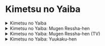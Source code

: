 # Kimetsu no Yaiba

<details>
    <summary>Kimetsu no Yaiba</summary>

!!! info ""
- **RAW**
```
sam
```
- **SUB**
```
Aenianos
CR
```


!!! info "Arquivos"
```
[Tempest] Kimetsu no Yaiba - 01 [BDRIP][1080p][HEVC][FLAC] [636500AB].mkv
[Tempest] Kimetsu no Yaiba - 02 [BDRIP][1080p][HEVC][FLAC] [57B1FF01].mkv
[Tempest] Kimetsu no Yaiba - 03 [BDRIP][1080p][HEVC][FLAC] [88724EED].mkv
[Tempest] Kimetsu no Yaiba - 04 [BDRIP][1080p][HEVC][FLAC] [2592BA5A].mkv
[Tempest] Kimetsu no Yaiba - 05 [BDRIP][1080p][HEVC][FLAC] [E7CEB631].mkv
[Tempest] Kimetsu no Yaiba - 06 [BDRIP][1080p][HEVC][FLAC] [459D1A2B].mkv
[Tempest] Kimetsu no Yaiba - 07 [BDRIP][1080p][HEVC][FLAC] [88AB6E63].mkv
[Tempest] Kimetsu no Yaiba - 08 [BDRIP][1080p][HEVC][FLAC] [CE271C81].mkv
[Tempest] Kimetsu no Yaiba - 09 [BDRIP][1080p][HEVC][FLAC] [84DAC918].mkv
[Tempest] Kimetsu no Yaiba - 10 [BDRIP][1080p][HEVC][FLAC] [7DBDBDD6].mkv
[Tempest] Kimetsu no Yaiba - 11 [BDRIP][1080p][HEVC][FLAC] [665A4A58].mkv
[Tempest] Kimetsu no Yaiba - 12 [BDRIP][1080p][HEVC][FLAC] [46F64101].mkv
[Tempest] Kimetsu no Yaiba - 13 [BDRIP][1080p][HEVC][FLAC] [FB43AFEB].mkv
[Tempest] Kimetsu no Yaiba - 14 [BDRIP][1080p][HEVC][FLAC] [8A06F20D].mkv
[Tempest] Kimetsu no Yaiba - 15 [BDRIP][1080p][HEVC][FLAC] [231331AF].mkv
[Tempest] Kimetsu no Yaiba - 16 [BDRIP][1080p][HEVC][FLAC] [00F7831C].mkv
[Tempest] Kimetsu no Yaiba - 17 [BDRIP][1080p][HEVC][FLAC] [483CC0A9].mkv
[Tempest] Kimetsu no Yaiba - 18 [BDRIP][1080p][HEVC][FLAC] [0D52BD53].mkv
[Tempest] Kimetsu no Yaiba - 19 [BDRIP][1080p][HEVC][FLAC] [7CF02389].mkv
[Tempest] Kimetsu no Yaiba - 20 [BDRIP][1080p][HEVC][FLAC] [27F3ACE7].mkv
[Tempest] Kimetsu no Yaiba - 21 [BDRIP][1080p][HEVC][FLAC] [3650D7F1].mkv
[Tempest] Kimetsu no Yaiba - 22 [BDRIP][1080p][HEVC][FLAC] [58C90359].mkv
[Tempest] Kimetsu no Yaiba - 23 [BDRIP][1080p][HEVC][FLAC] [30AD119B].mkv
[Tempest] Kimetsu no Yaiba - 24 [BDRIP][1080p][HEVC][FLAC] [745F51A2].mkv
[Tempest] Kimetsu no Yaiba - 25 [BDRIP][1080p][HEVC][FLAC] [9E2CAFA9].mkv
[Tempest] Kimetsu no Yaiba - 26 [BDRIP][1080p][HEVC][FLAC] [0A888EB2].mkv
```

</details>

<details>
    <summary>Kimetsu no Yaiba: Mugen Ressha-hen</summary>

!!! info ""
- **RAW**
```
OZR
```
- **SUB**
```
CR
```


!!! info "Arquivos"
```
[Tempest] Kimetsu no Yaiba Mugen Ressha-hen [BDRIP][1080p][HEVC][DTS-HD] [1F963891].mkv
```

</details>

<details>
    <summary>Kimetsu no Yaiba: Mugen Ressha-hen (TV)</summary>

!!! info ""
- **RAW**
```
OZR
```
- **SUB**
```
Eternal Animes
CR
```


!!! info "Arquivos"
```
[Tempest] Kimetsu no Yaiba Mugen Ressha-hen (TV) - 1 [BDRIP][1080p][HEVC][FLAC] [44A2EE82].mkv
[Tempest] Kimetsu no Yaiba Mugen Ressha-hen (TV) - 2 [BDRIP][1080p][HEVC][FLAC] [21367D22].mkv
[Tempest] Kimetsu no Yaiba Mugen Ressha-hen (TV) - 3 [BDRIP][1080p][HEVC][FLAC] [CD4785FD].mkv
[Tempest] Kimetsu no Yaiba Mugen Ressha-hen (TV) - 4 [BDRIP][1080p][HEVC][FLAC] [888708EF].mkv
[Tempest] Kimetsu no Yaiba Mugen Ressha-hen (TV) - 5 [BDRIP][1080p][HEVC][FLAC] [DECB2D4D].mkv
[Tempest] Kimetsu no Yaiba Mugen Ressha-hen (TV) - 6 [BDRIP][1080p][HEVC][FLAC] [33384C88].mkv
[Tempest] Kimetsu no Yaiba Mugen Ressha-hen (TV) - 7 [BDRIP][1080p][HEVC][FLAC] [F10C5D78].mkv
```

</details>

<details>
    <summary>Kimetsu no Yaiba: Yuukaku-hen</summary>


</details>